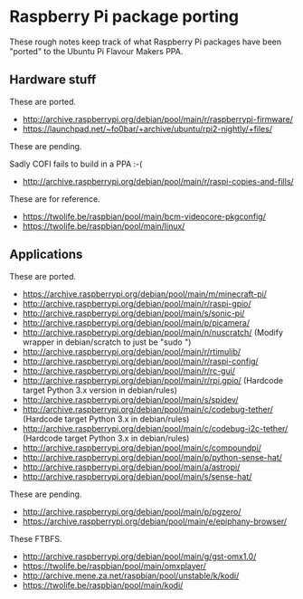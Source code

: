 # Raspberry Pi package porting

These rough notes keep track of what Raspberry Pi packages have been
"ported" to the Ubuntu Pi Flavour Makers PPA.

## Hardware stuff

These are ported.

  * http://archive.raspberrypi.org/debian/pool/main/r/raspberrypi-firmware/
  * https://launchpad.net/~fo0bar/+archive/ubuntu/rpi2-nightly/+files/

These are pending.

Sadly COFI fails to build in a PPA :-(

  * http://archive.raspberrypi.org/debian/pool/main/r/raspi-copies-and-fills/

These are for reference.

  * https://twolife.be/raspbian/pool/main/bcm-videocore-pkgconfig/
  * https://twolife.be/raspbian/pool/main/linux/

## Applications

These are ported.

  * https://archive.raspberrypi.org/debian/pool/main/m/minecraft-pi/
  * http://archive.raspberrypi.org/debian/pool/main/r/raspi-gpio/
  * http://archive.raspberrypi.org/debian/pool/main/s/sonic-pi/
  * http://archive.raspberrypi.org/debian/pool/main/p/picamera/
  * http://archive.raspberrypi.org/debian/pool/main/n/nuscratch/ (Modify wrapper in debian/scratch to just be "sudo ")
  * http://archive.raspberrypi.org/debian/pool/main/r/rtimulib/
  * http://archive.raspberrypi.org/debian/pool/main/r/raspi-config/
  * http://archive.raspberrypi.org/debian/pool/main/r/rc-gui/
  * http://archive.raspberrypi.org/debian/pool/main/r/rpi.gpio/ (Hardcode target Python 3.x version in debian/rules)
  * http://archive.raspberrypi.org/debian/pool/main/s/spidev/
  * http://archive.raspberrypi.org/debian/pool/main/c/codebug-tether/ (Hardcode target Python 3.x in debian/rules)
  * http://archive.raspberrypi.org/debian/pool/main/c/codebug-i2c-tether/ (Hardcode target Python 3.x in debian/rules)
  * http://archive.raspberrypi.org/debian/pool/main/c/compoundpi/
  * http://archive.raspberrypi.org/debian/pool/main/p/python-sense-hat/
  * http://archive.raspberrypi.org/debian/pool/main/a/astropi/
  * http://archive.raspberrypi.org/debian/pool/main/s/sense-hat/

These are pending.

  * http://archive.raspberrypi.org/debian/pool/main/p/pgzero/
  * https://archive.raspberrypi.org/debian/pool/main/e/epiphany-browser/

These FTBFS.

  * http://archive.raspberrypi.org/debian/pool/main/g/gst-omx1.0/
  * https://twolife.be/raspbian/pool/main/omxplayer/  
  * http://archive.mene.za.net/raspbian/pool/unstable/k/kodi/
  * https://twolife.be/raspbian/pool/main/kodi/
